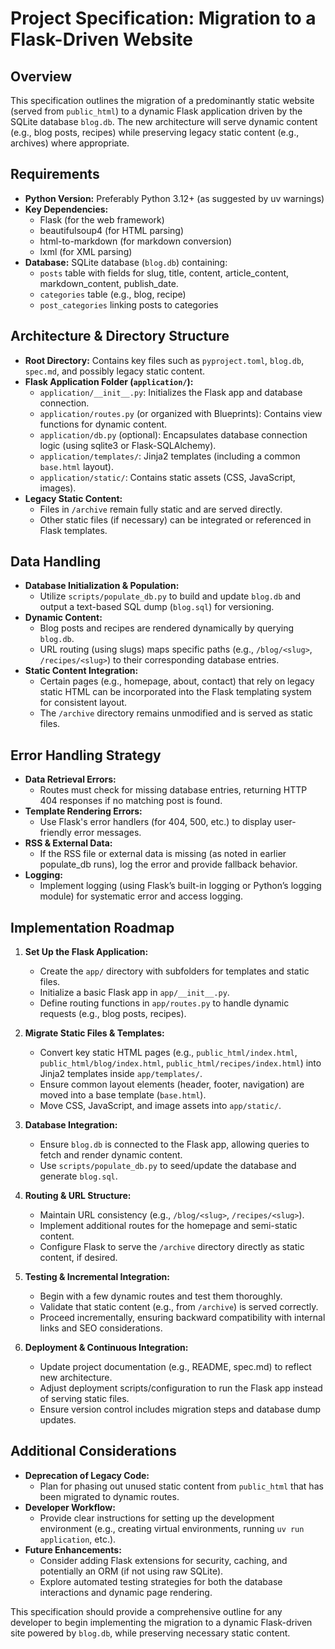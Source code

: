 # Project Specification: Migration to a Flask-Driven Website

## Overview
This specification outlines the migration of a predominantly static website (served from `public_html`) to a dynamic Flask application driven by the SQLite database `blog.db`. The new architecture will serve dynamic content (e.g., blog posts, recipes) while preserving legacy static content (e.g., archives) where appropriate.

## Requirements
- **Python Version:** Preferably Python 3.12+ (as suggested by uv warnings)
- **Key Dependencies:**
  - Flask (for the web framework)
  - beautifulsoup4 (for HTML parsing)
  - html-to-markdown (for markdown conversion)
  - lxml (for XML parsing)
- **Database:** SQLite database (`blog.db`) containing:
  - `posts` table with fields for slug, title, content, article_content, markdown_content, publish_date.
  - `categories` table (e.g., blog, recipe)
  - `post_categories` linking posts to categories

## Architecture & Directory Structure
- **Root Directory:** Contains key files such as `pyproject.toml`, `blog.db`, `spec.md`, and possibly legacy static content.
- **Flask Application Folder (`application/`):**
  - `application/__init__.py`: Initializes the Flask app and database connection.
  - `application/routes.py` (or organized with Blueprints): Contains view functions for dynamic content.
  - `application/db.py` (optional): Encapsulates database connection logic (using sqlite3 or Flask-SQLAlchemy).
  - `application/templates/`: Jinja2 templates (including a common `base.html` layout).
  - `application/static/`: Contains static assets (CSS, JavaScript, images).
- **Legacy Static Content:**
  - Files in `/archive` remain fully static and are served directly.
  - Other static files (if necessary) can be integrated or referenced in Flask templates.

## Data Handling
- **Database Initialization & Population:**
  - Utilize `scripts/populate_db.py` to build and update `blog.db` and output a text-based SQL dump (`blog.sql`) for versioning.
- **Dynamic Content:**
  - Blog posts and recipes are rendered dynamically by querying `blog.db`.
  - URL routing (using slugs) maps specific paths (e.g., `/blog/<slug>`, `/recipes/<slug>`) to their corresponding database entries.
- **Static Content Integration:**
  - Certain pages (e.g., homepage, about, contact) that rely on legacy static HTML can be incorporated into the Flask templating system for consistent layout.
  - The `/archive` directory remains unmodified and is served as static files.

## Error Handling Strategy
- **Data Retrieval Errors:**
  - Routes must check for missing database entries, returning HTTP 404 responses if no matching post is found.
- **Template Rendering Errors:**
  - Use Flask's error handlers (for 404, 500, etc.) to display user-friendly error messages.
- **RSS & External Data:**
  - If the RSS file or external data is missing (as noted in earlier populate_db runs), log the error and provide fallback behavior.
- **Logging:**
  - Implement logging (using Flask’s built-in logging or Python’s logging module) for systematic error and access logging.

## Implementation Roadmap
1. **Set Up the Flask Application:**
   - Create the `app/` directory with subfolders for templates and static files.
   - Initialize a basic Flask app in `app/__init__.py`.
   - Define routing functions in `app/routes.py` to handle dynamic requests (e.g., blog posts, recipes).

2. **Migrate Static Files & Templates:**
   - Convert key static HTML pages (e.g., `public_html/index.html`, `public_html/blog/index.html`, `public_html/recipes/index.html`) into Jinja2 templates inside `app/templates/`.
   - Ensure common layout elements (header, footer, navigation) are moved into a base template (`base.html`).
   - Move CSS, JavaScript, and image assets into `app/static/`.

3. **Database Integration:**
   - Ensure `blog.db` is connected to the Flask app, allowing queries to fetch and render dynamic content.
   - Use `scripts/populate_db.py` to seed/update the database and generate `blog.sql`.

4. **Routing & URL Structure:**
   - Maintain URL consistency (e.g., `/blog/<slug>`, `/recipes/<slug>`).
   - Implement additional routes for the homepage and semi-static content.
   - Configure Flask to serve the `/archive` directory directly as static content, if desired.

5. **Testing & Incremental Integration:**
   - Begin with a few dynamic routes and test them thoroughly.
   - Validate that static content (e.g., from `/archive`) is served correctly.
   - Proceed incrementally, ensuring backward compatibility with internal links and SEO considerations.

6. **Deployment & Continuous Integration:**
   - Update project documentation (e.g., README, spec.md) to reflect new architecture.
   - Adjust deployment scripts/configuration to run the Flask app instead of serving static files.
   - Ensure version control includes migration steps and database dump updates.

## Additional Considerations
- **Deprecation of Legacy Code:**
  - Plan for phasing out unused static content from `public_html` that has been migrated to dynamic routes.
- **Developer Workflow:**
  - Provide clear instructions for setting up the development environment (e.g., creating virtual environments, running `uv run application`, etc.).
- **Future Enhancements:**
  - Consider adding Flask extensions for security, caching, and potentially an ORM (if not using raw SQLite).
  - Explore automated testing strategies for both the database interactions and dynamic page rendering.

This specification should provide a comprehensive outline for any developer to begin implementing the migration to a dynamic Flask-driven site powered by `blog.db`, while preserving necessary static content.
